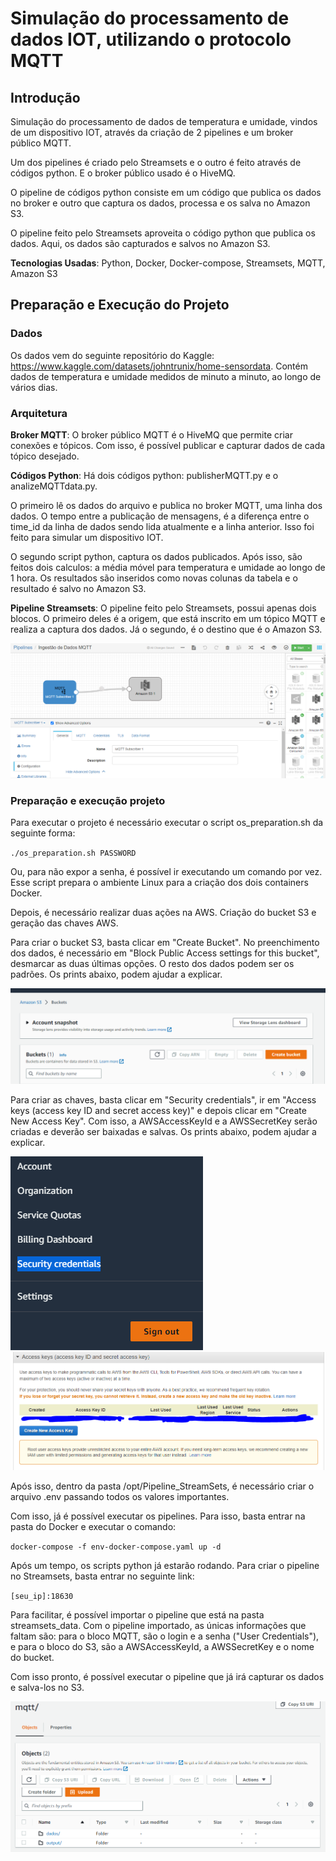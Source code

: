 # Simulação do processamento de dados IOT, utilizando o protocolo MQTT
## Introdução
Simulação do processamento de dados de temperatura e umidade, vindos de um dispositivo IOT, através da criação de 2 pipelines e um broker público MQTT. 

Um dos pipelines é criado pelo Streamsets e o outro é feito através de códigos python. E o broker público usado é o HiveMQ.

O pipeline de códigos python consiste em um código que publica os dados no broker e outro que captura os dados, processa e os salva no Amazon S3.

O pipeline feito pelo Streamsets aproveita o código python que publica os dados. Aqui, os dados são capturados e salvos no Amazon S3.

**Tecnologias Usadas**: Python, Docker, Docker-compose, Streamsets, MQTT, Amazon S3

## Preparação e Execução do Projeto

### Dados

Os dados vem do seguinte repositório do Kaggle: https://www.kaggle.com/datasets/johntrunix/home-sensordata. Contém dados de temperatura e umidade medidos de minuto a minuto, ao longo de vários dias.

### Arquitetura

**Broker MQTT**: O broker público MQTT é o HiveMQ que permite criar conexões e tópicos. Com isso, é possível publicar e capturar dados de cada tópico desejado.

**Códigos Python**: Há dois códigos python: publisherMQTT.py e o analizeMQTTdata.py. 

O primeiro lê os dados do arquivo e publica no broker MQTT, uma linha dos dados. O tempo entre a publicação de mensagens, é a diferença entre o time_id da linha de dados sendo lida atualmente e a linha anterior. Isso foi feito para simular um dispositivo IOT.

O segundo script python, captura os dados publicados. Após isso, são feitos dois calculos: a média móvel para temperatura e umidade ao longo de 1 hora. Os resultados são inseridos como novas colunas da tabela e o resultado é salvo no Amazon S3.

**Pipeline Streamsets**: O pipeline feito pelo Streamsets, possui apenas dois blocos. O primeiro deles é a origem, que está inscrito em um tópico MQTT e realiza a captura dos dados. Já o segundo, é o destino que é o Amazon S3.

<img src="./imgs/Pipeline_Streamsets.PNG">

### Preparação e execução projeto

Para executar o projeto é necessário executar o script os_preparation.sh da seguinte forma:

<code>./os_preparation.sh PASSWORD</code>

Ou, para não expor a senha, é possível ir executando um comando por vez. Esse script prepara o ambiente Linux para a criação dos dois containers Docker.

Depois, é necessário realizar duas ações na AWS. Criação do bucket S3 e geração das chaves AWS.

Para criar o bucket S3, basta clicar em "Create Bucket". No preenchimento dos dados, é necessário em "Block Public Access settings for this bucket", desmarcar as duas últimas opções. O resto dos dados podem ser os padrões. Os prints abaixo, podem ajudar a explicar.

<img src="./imgs/LocalizacaoCreateBucket.PNG">

Para criar as chaves, basta clicar em "Security credentials", ir em "Access keys (access key ID and secret access key)" e depois clicar em "Create New Access Key". Com isso, a AWSAccessKeyId e a AWSSecretKey serão criadas e deverão ser baixadas e salvas. Os prints abaixo, podem ajudar a explicar.

<img src="./imgs/LocalizacaoSecurityCredentials.PNG">

<img src="./imgs/LocalizacaoAccessKey.PNG">

Após isso, dentro da pasta /opt/Pipeline_StreamSets, é necessário criar o arquivo .env passando todos os valores importantes.

Com isso, já é possível executar os pipelines. Para isso, basta entrar na pasta do Docker e executar o comando:

<code>docker-compose -f env-docker-compose.yaml up -d</code>

Após um tempo, os scripts python já estarão rodando. Para criar o pipeline no Streamsets, basta entrar no seguinte link:

<code>[seu_ip]:18630</code>

Para facilitar, é possível importar o pipeline que está na pasta streamsets_data. Com o pipeline importado, as únicas informações que faltam são: para o bloco MQTT, são o login e a senha ("User Credentials"), e para o bloco do S3, são a AWSAccessKeyId, a AWSSecretKey e o nome do bucket.

Com isso pronto, é possível executar o pipeline que já irá capturar os dados e salva-los no S3.

<img src="./imgs/BucketS3_comDados.PNG">